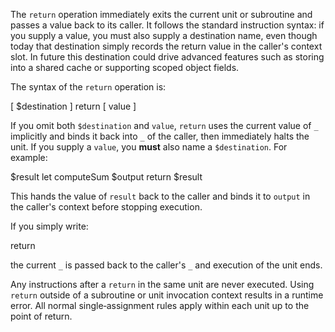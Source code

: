 The `return` operation immediately exits the current unit or subroutine and 
passes a value back to its caller. It follows the standard instruction syntax: 
if you supply a value, you must also supply a destination name, even though 
today that destination simply records the return value in the caller's context 
slot. In future this destination could drive advanced features such as storing 
into a shared cache or supporting scoped object fields.

The syntax of the `return` operation is:

  [ $destination ] return [ value ]

If you omit both `$destination` and `value`, `return` uses the current value of 
`_` implicitly and binds it back into `_` of the caller, then immediately halts 
the unit. If you supply a `value`, you **must** also name a `$destination`. For 
example:

  $result let computeSum
  $output return $result

This hands the value of `result` back to the caller and binds it to `output` in 
the caller's context before stopping execution.

If you simply write:

  return

the current `_` is passed back to the caller's `_` and execution of the unit 
ends.

Any instructions after a `return` in the same unit are never executed. Using 
`return` outside of a subroutine or unit invocation context results in a 
runtime error. All normal single‑assignment rules apply within each unit up to 
the point of return.
